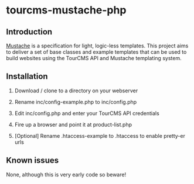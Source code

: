 # tourcms-mustache-php

## Introduction

[Mustache](http://mustache.github.com/) is a specification for light, logic-less templates. 
This project aims to deliver a set of base classes and example templates that can be used to build websites using the TourCMS API and Mustache templating system.

## Installation

1. Download / clone to a directory on your webserver

2. Rename inc/config-example.php to inc/config.php

3. Edit inc/config.php and enter your TourCMS API credentials

4. Fire up a browser and point it at product-list.php

5. [Optional] Rename .htaccess-example to .htaccess to enable pretty-er urls

## Known issues

None, although this is very early code so beware!
